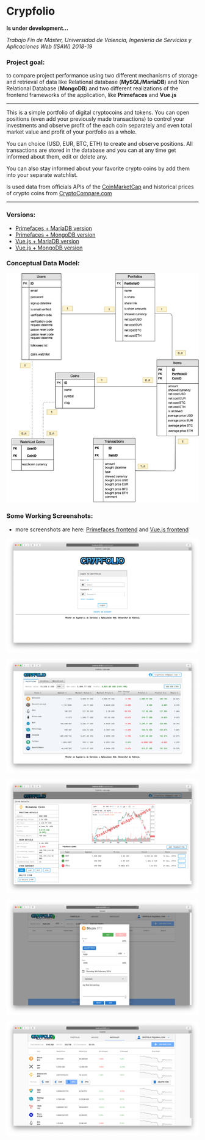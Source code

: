 # Crypfolio

**Is under development...**

*Trabajo Fin de Máster, Universidad de Valencia, 
Ingeniería de Servicios y Aplicaciones Web (ISAW) 2018-19*

### Project goal:
to compare project performance using two different mechanisms
of storage and retrieval of data like Relational database
(**MySQL/MariaDB**) and Non Relational Database (**MongoDB**)
and two different realizations of the frontend 
frameworks of the application, like **Primefaces** and **Vue.js**

-----

This is a simple portfolio of digital cryptocoins and tokens. You can open positions 
(even add your previously made transactions) to control your investments and observe 
profit of the each coin  separately and even total market value and profit of your 
portfolio as a whole.

You can choice (USD, EUR, BTC, ETH) to create and observe 
positions. All transactions are stored in the database and  you can at any time get 
informed about them, edit or delete any.
 
You can also stay informed about your favorite crypto coins by add them into 
your separate watchlist.

Is used data from officials APIs of the 
[CoinMarketCap](https://coinmarketcap.com/api/) and 
historical prices of crypto coins from 
[CryptoCompare.com](https://min-api.cryptocompare.com/)


-----

### Versions:
* [Primefaces + MariaDB version](crypfolio-jsf-mariadb)
* [Primefaces + MongoDB version](crypfolio-jsf-mongodb)
* [Vue.js + MariaDB version](crypfolio-vuejs-mariadb)
* [Vue.js + MongoDB version](crypfolio-vuejs-mongodb)

### Conceptual Data Model:

![Conceptual Data Model](images/CrypFolio-Conceptual_Model_UML.jpg)

### Some Working Screenshots:

* more screenshots are here: [Primefaces frontend](/crypfolio-jsf-mariadb/README.md#some-working-screenshots)
 and [Vue.js frontend](/crypfolio-vuejs-mongodb/README.md#some-working-screenshots)

![](images/jsf-mariadb/login-page.png)

![](images/jsf-mariadb/portfolio.png)

![](images/jsf-mariadb/item-detail.png)

![](images/vuejs-mongodb/vue-mongodb-add-item-1.png)

![](images/vuejs-mongodb/vue-mongodb-watchlist-2.png)

